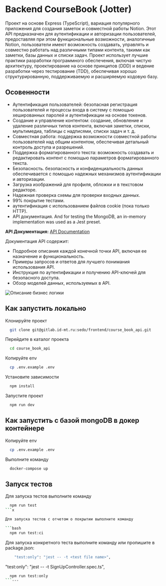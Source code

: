 
# Backend CourseBook (Jotter)

Проект на основе Express (TypeScript), вариация популярного приложения для создания заметок и совместной работы Notion. 
Этот API предназначен для аутентификации и авторизации пользователей, предоставляя при этом функциональные возможности, 
аналогичные Notion, пользователи имеют возможность создавать, управлять и совместно работать над различными типами
контента, такими как заметки, базы данных и списки задач. Проект использует лучшие практики разработки программного обеспечения, 
включая чистую архитектуру, проектирование на основе принципов (DDD) и ведение разработки через тестирование (TDD), 
обеспечивая хорошо структурированную, поддерживаемую и расширяемую кодовую базу.

## Осовенности

- Аутентификация пользователей: безопасная регистрация пользователей и процессы входа в систему с помощью хешированных паролей и аутентификации на основе токенов.
- Создание и управление контентом: создание, обновление и удаление различных типов контента, включая заметки, списки, мультимедиа, таблицы с надписями, списки задач и т. д.
- Совместная работа: поддержка возможности совместной работы пользователей над общим контентом, обеспечивая детальный контроль доступа и разрешений.
- Поддержка форматированного текста: возможность создавать и редактировать контент с помощью параметров форматированного текста.
- Безопасность. безопасность и конфиденциальность данных обеспечивается с помощью надежных механизмов аутентификации и авторизации.
- Загрузка изображений для профиля, обложки и в текстовом редакторе.
- Надежная проверка схемы для проверки входных данных.
- 99% покрытие тестами.
- аутентификация с использованием файлов cookie (пока только HTTP).
- API документация.
And for testing the MongoDB, an in-memory implementation was used as a Jest preset.


**API Документация:** [API Documentation](https://documenter.getpostman.com/view/20114396/2s946chEcc#0324f17a-7d4a-4dcc-943a-6082f10aae96)

Документация API содержит:

- Подробное описания каждой конечной точки API, включая ее назначение и функциональность.
- Примеры запросов и ответов для лучшего понимания использования API.
- Инструкция по аутентификации и получению API-ключей для безопасного доступа.
- Обзор моделей данных, используемых в API.

![Описание бизнес логики](http://gitlab.id-mt.ru/sedo/frontend/course_book_api/blob/master/assets/busines.png)


## Как запустить локально

Клонируйте проект

```bash
  git clone git@gitlab.id-mt.ru:sedo/frontend/course_book_api.git
```

Перейдите в каталог проекта

```bash
  cd course_book_api
```

Копируйте env

```bash
  cp .env.example .env 
```

Установите зависимости

```bash
  npm install
```

Запустите проект

```bash
  npm run dev
```

## Как запустить с базой mongoDB в докер контейнере

Копируйте env

```bash
  cp .env.example .env 
```

Выполните команду 

```bash
  docker-compose up
```


## Запуск тестов

Для запуска тестов выполните команду

```bash
  npm run test
```x

Для запуска тестов с отчетом о покрытии выполните команду

```bash
  npm run test:ci
```

Для запуска конкретного теста выполните команду или пропишите в package.json: 

```bash
    "test:only": "jest -- -t <test file name>",
```


"test:only": "jest -- -t SignUpController.spec.ts",

```bash
  npm run test:only
```---

